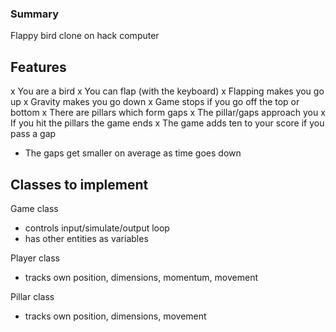 ### Summary

Flappy bird clone on hack computer

## Features

x You are a bird
x You can flap (with the keyboard)
x Flapping makes you go up
x Gravity makes you go down
x Game stops if you go off the top or bottom
x There are pillars which form gaps
x The pillar/gaps approach you
x If you hit the pillars the game ends
x The game adds ten to your score if you pass a gap
- The gaps get smaller on average as time goes down


## Classes to implement

Game class
- controls input/simulate/output loop
- has other entities as variables

Player class
- tracks own position, dimensions, momentum, movement

Pillar class
- tracks own position, dimensions, movement
